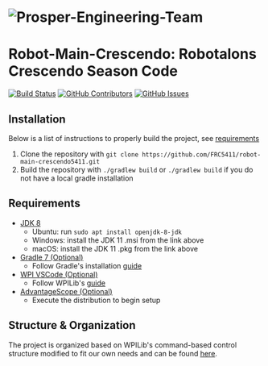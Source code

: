 # ![Prosper-Engineering-Team](/Banner.png)
# Robot-Main-Crescendo: Robotalons Crescendo Season Code

[![Build Status](https://github.com/FRC5411/robot-main-crescendo5411/actions/workflows/Build-Push.yml/badge.svg?branch=Production)](https://github.com/FRC5411/robot-main-crescendo5411/actions/workflows/Build-Push.yml)
[![GitHub Contributors](https://img.shields.io/github/contributors/FRC5411/robot-main-crescendo5411.svg?branch=Production)](https://github.com/FRC5411/robot-main-crescendo5411/graphs/contributors)
[![GitHub Issues](https://img.shields.io/github/issues/FRC5411/robot-main-crescendo5411.svg?branch=Production)](https://github.com/FRC5411/robot-main-crescendo5411/graphs/issues)
## Installation

Below is a list of instructions to properly build the project, see [requirements](##Requirements)

1. Clone the repository with `git clone https://github.com/FRC5411/robot-main-crescendo5411.git`
2. Build the repository with `./gradlew build` or `./gradlew build` if you do not have a local gradle installation

## Requirements

- [JDK 8](https://adoptium.net/temurin/releases/?version=8)
    - Ubuntu: run `sudo apt install openjdk-8-jdk`
    - Windows: install the JDK 11 .msi from the link above
    - macOS: install the JDK 11 .pkg from the link above
- [Gradle 7 (Optional)](https://gradle.org/releases/)
    - Follow Gradle's installation [guide](https://gradle.org/install/#prerequisites)
- [WPI VSCode (Optional)](https://github.com/wpilibsuite/allwpilib/releases/tag/v2023.4.3)
    - Follow WPILib's [guide](https://docs.wpilib.org/en/stable/docs/zero-to-robot/step-2/wpilib-setup.html)
- [AdvantageScope (Optional)](https://github.com/Mechanical-Advantage/AdvantageScope/releases/tag/v3.0.0)
    - Execute the distribution to begin setup
      
## Structure & Organization

The project is organized based on WPILib's command-based control structure modified to fit our own needs and can be found [here](https://docs.google.com/document/d/1uEnhlZHYxMzZmf9zG8H35V_j-d0_dcgp4iWqhz5hHrQ/comment).
